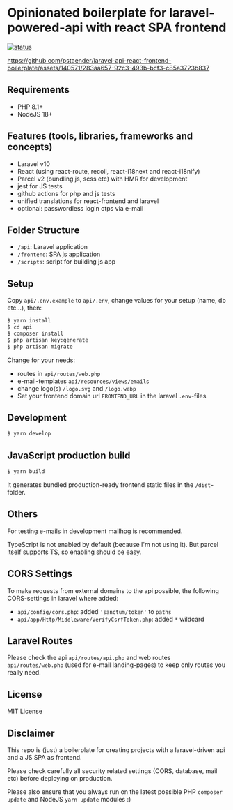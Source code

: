 # Opinionated boilerplate for laravel-powered-api with react SPA frontend

[![status](https://github.com/pstaender/laravel-api-react-frontend-boilerplate/actions/workflows/specs.yml/badge.svg)](https://github.com/pstaender/laravel-api-react-frontend-boilerplate/actions)

https://github.com/pstaender/laravel-api-react-frontend-boilerplate/assets/140571/283aa657-92c3-493b-bcf3-c85a3723b837

## Requirements

  * PHP 8.1+
  * NodeJS 18+

## Features (tools, libraries, frameworks and concepts)

  * Laravel v10
  * React (using react-route, recoil, react-i18next and react-i18nify)
  * Parcel v2 (bundling js, scss etc) with HMR for development
  * jest for JS tests
  * github actions for php and js tests
  * unified translations for react-frontend and laravel
  * optional: passwordless login otps via e-mail

## Folder Structure

  * `/api`: Laravel application
  * `/frontend`: SPA js application
  * `/scripts`: script for building js app

## Setup

Copy `api/.env.example` to `api/.env`, change values for your setup (name, db etc…), then:

```sh
$ yarn install
$ cd api
$ composer install
$ php artisan key:generate
$ php artisan migrate
```

Change for your needs:

  * routes in `api/routes/web.php`
  * e-mail-templates `api/resources/views/emails`
  * change logo(s) `/logo.svg` and `/logo.webp`
  * Set your frontend domain url `FRONTEND_URL` in the laravel `.env`-files

## Development

```sh
$ yarn develop
```

## JavaScript production build

```sh
$ yarn build
```

It generates bundled production-ready frontend static files in the `/dist`-folder.

## Others

For testing e-mails in development mailhog is recommended.

TypeScript is not enabled by default (because I'm not using it). But parcel itself supports TS, so enabling should be easy.

## CORS Settings

To make requests from external domains to the api possible, the following CORS-settings in laravel where added:

  * `api/config/cors.php`: added `'sanctum/token'` to `paths`
  * `api/app/Http/Middleware/VerifyCsrfToken.php`: added `*` wildcard

## Laravel Routes

Please check the api `api/routes/api.php` and web routes `api/routes/web.php` (used for e-mail landing-pages) to keep only routes you really need.

## License

MIT License

## Disclaimer

This repo is (just) a boilerplate for creating projects with a laravel-driven api and a JS SPA as frontend.

Please check carefully all security related settings (CORS, database, mail etc) before deploying on production.

Please also ensure that you always run on the latest possible PHP `composer update` and NodeJS `yarn update` modules :) 


